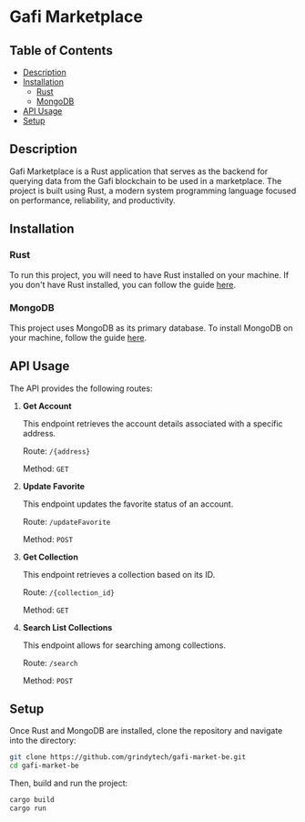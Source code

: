 # Gafi Marketplace

## Table of Contents
- [Description](#description)
- [Installation](#installation)
  - [Rust](#rust)
  - [MongoDB](#mongodb)
- [API Usage](#api-usage)
- [Setup](#setup)

## Description
Gafi Marketplace is a Rust application that serves as the backend for querying data from the Gafi blockchain to be used in a marketplace. The project is built using Rust, a modern system programming language focused on performance, reliability, and productivity.

## Installation

### Rust
To run this project, you will need to have Rust installed on your machine. If you don't have Rust installed, you can follow the guide [here](https://www.rust-lang.org/tools/install).

### MongoDB
This project uses MongoDB as its primary database. To install MongoDB on your machine, follow the guide [here](https://docs.mongodb.com/manual/installation/).

## API Usage
The API provides the following routes:

1. **Get Account** 

    This endpoint retrieves the account details associated with a specific address.

    Route: `/{address}`

    Method: `GET`

2. **Update Favorite**

    This endpoint updates the favorite status of an account.

    Route: `/updateFavorite`

    Method: `POST`

3. **Get Collection**

    This endpoint retrieves a collection based on its ID.

    Route: `/{collection_id}`

    Method: `GET`

4. **Search List Collections**

    This endpoint allows for searching among collections.

    Route: `/search`

    Method: `POST`

## Setup

Once Rust and MongoDB are installed, clone the repository and navigate into the directory:

```bash
git clone https://github.com/grindytech/gafi-market-be.git
cd gafi-market-be
```

Then, build and run the project:

```bash
cargo build
cargo run
```
